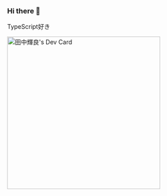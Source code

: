 ### Hi there 👋

TypeScript好き

<a href="https://app.daily.dev/kiratanaka"><img src="https://api.daily.dev/devcards/v2/GN8OKGWhYuC3glLePs5z8.png?type=default&r=4qn" width="356" alt="田中輝良's Dev Card"/></a>
